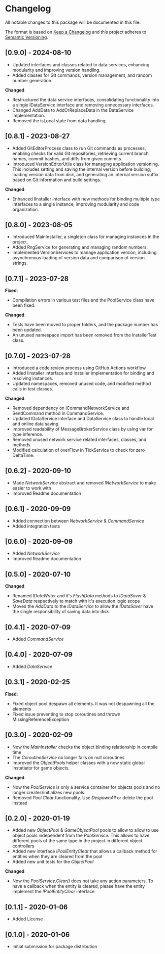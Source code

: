 # Changelog
All notable changes to this package will be documented in this file.

The format is based on [Keep a Changelog](http://keepachangelog.com/en/1.0.0/)
and this project adheres to [Semantic Versioning](http://semver.org/spec/v2.0.0.html).

## [0.9.0] - 2024-08-10

- Updated interfaces and classes related to data services, enhancing modularity and improving version handling.
- Added classes for Git commands, version management, and random number generation.

**Changed**:
- Restructured the data service interfaces, consolidating functionality into a single IDataService interface and removing unnecessary interfaces.
- Changed AddData to AddOrReplaceData in the DataService implementation.
- Removed the isLocal state from data handling.

## [0.8.1] - 2023-08-27

- Added GitEditorProcess class to run Git commands as processes, enabling checks for valid Git repositories, retrieving current branch names, commit hashes, and diffs from given commits.
- Introduced VersionEditorUtils class for managing application versioning. This includes setting and saving the internal version before building, loading version data from disk, and generating an internal version suffix based on Git information and build settings.

**Changed**:
- Enhanced IInstaller interface with new methods for binding multiple type interfaces to a single instance, improving modularity and code organization.

## [0.8.0] - 2023-08-05

- Introduced MainInstaller, a singleton class for managing instances in the project.
- Added RngService for generating and managing random numbers.
- Implemented VersionServices to manage application version, including asynchronous loading of version data and comparison of version strings.

## [0.7.1] - 2023-07-28

**Fixed**:
- Compilation errors in various test files and the PoolService class have been fixed.

**Changed**:
- Tests have been moved to proper folders, and the package number has been updated.
- An unused namespace import has been removed from the InstallerTest class.

## [0.7.0] - 2023-07-28

- Introduced a code review process using GitHub Actions workflow.
- Added IInstaller interface and Installer implementation for binding and resolving instances.
- Updated namespaces, removed unused code, and modified method calls in test classes.

**Changed**:
- Removed dependency on ICommandNetworkService and SendCommand method in CommandService.
- Updated IDataService interface and DataService class to handle local and online data saving.
- Improved readability of MessageBrokerService class by using var for type inference.
- Removed unused network service related interfaces, classes, and methods.
- Modified calculation of overFlow in TickService to check for zero DeltaTime.

## [0.6.2] - 2020-09-10

- Made *NetworkService* abstract and removed *INetworkService* to make easier to work with
- Improved Readme documentation

## [0.6.1] - 2020-09-09

- Added connection between *NetworkService* & *CommandService*
- Added integration tests

## [0.6.0] - 2020-09-09

- Added *NetworkService*
- Improved Readme documentation

## [0.5.0] - 2020-07-10

**Changed**:
- Renamed *IDataWriter* and it's *FlushData* methods to *IDataSaver* & *SaveData* respectively to match with it's execution logic scope
- Moved the *AddData* to the *IDataService* to allow the *IDataSaver* have the single responsibility of saving data into disk  

## [0.4.1] - 2020-07-09

- Added *CommandService*

## [0.4.0] - 2020-07-09

- Added *DataService*

## [0.3.1] - 2020-02-25

**Fixed**:
- Fixed object pool despawn all elements. It was not despawning all the elements
- Fixed issue preventing to stop coroutines and thrown MissingReferenceException

## [0.3.0] - 2020-02-09

- Now the *MainInstaller* checks the object binding relationship in compile time
- The *CoroutineService* no longer fails on null coroutines
- Improved the *ObjectPools* helper classes with a now static global instatiator for game objects.

**Changed**:
- Now the *PoolService* is only a service container for objects pools and no longer creates/initializes new pools.
- Removed *Pool.Clear* functionality. Use *DespawnAll* or delete the pool instead 

## [0.2.0] - 2020-01-19

- Added new *ObjectPool* & *GameObjectPool* pools to allow to allow to use object pools independent from the *PoolService*. This allows to have different pools of the same type in the project in different object controllers
- Added new interface *IPoolEntityClear* that allows a callback method for entities when they are cleared from the pool
- Added new unit tests for the *ObjectPool*

**Changed**:
- Now the *PoolService.Clear()* does not take any action parameters. To have a callback when the entity is cleared, please have the entity implement the *IPoolEntityClear* interface

## [0.1.1] - 2020-01-06

- Added License

## [0.1.0] - 2020-01-06

- Initial submission for package distribution
